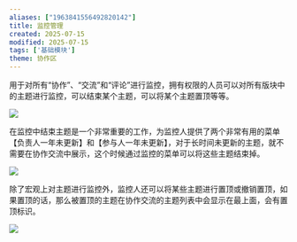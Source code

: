 ```yaml
---
aliases: ["1963841556492820142"]
title: 监控管理
created: 2025-07-15
modified: 2025-07-15
tags: ['基础模块']
theme: 协作区
---
```


用于对所有“协作”、“交流”和“评论”进行监控，拥有权限的人员可以对所有版块中的主题进行监控，可以结束某个主题，可以将某个主题置顶等等。

![](d74bb4b5bb19927a4709a8cea839312e.jpg)

在监控中结束主题是一个非常重要的工作，为监控人提供了两个非常有用的菜单【负责人一年未更新】和【参与人一年未更新】，对于长时间未更新的主题，就不需要在协作交流中展示，这个时候通过监控的菜单可以将这些主题结束掉。

![](37f6e26b5d6cd55b4eebfa8fbce8a841.jpg)

除了宏观上对主题进行监控外，监控人还可以将某些主题进行置顶或撤销置顶，如果置顶的话，那么被置顶的主题在协作交流的主题列表中会显示在最上面，会有置顶标识。

![](7685535d678c093e7c019def812c5cec.jpg)
